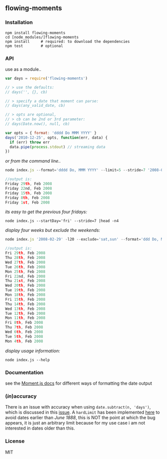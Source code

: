 ## flowing-moments

### Installation
```
npm install flowing-moments
cd [node_modules/]flowing-moments
npm install     # required: to download the dependencies
npm test        # optional
```


### API
use as a module..
```javascript
var days = require('flowing-moments')

// > use the defaults:
// days('', {}, cb)

// > specify a date that moment can parse:
// days(any_valid_date, cb)

// > opts are optional,
// > cb can be 2nd or 3rd parameter:
// days(Date.now(), null, cb)

var opts = { format: 'dddd Do MMM YYYY' }
days('2010-12-25', opts, function(err, data) {
  if (err) throw err
  data.pipe(process.stdout)	// streaming data
})
```

_or from the command line.._
```javascript
node index.js --format='dddd Do, MMM YYYY' --limit=5 --stride=7 '2008-02-29'

//output is:
Friday 29th, Feb 2008
Friday 22nd, Feb 2008
Friday 15th, Feb 2008
Friday 8th, Feb 2008
Friday 1st, Feb 2008
```

_its easy to get the previous four fridays:_
```shell
node index.js --startDay='fri' --stride=7 |head -n4
```

_display four weeks but exclude the weekends:_
```javascript
node index.js '2008-02-29' -l20 --exclude='sat,sun' --format='ddd Do, MMM YYYY'

//output is:
Fri 29th, Feb 2008
Thu 28th, Feb 2008
Wed 27th, Feb 2008
Tue 26th, Feb 2008
Mon 25th, Feb 2008
Fri 22nd, Feb 2008
Thu 21st, Feb 2008
Wed 20th, Feb 2008
Tue 19th, Feb 2008
Mon 18th, Feb 2008
Fri 15th, Feb 2008
Thu 14th, Feb 2008
Wed 13th, Feb 2008
Tue 12th, Feb 2008
Mon 11th, Feb 2008
Fri 8th, Feb 2008
Thu 7th, Feb 2008
Wed 6th, Feb 2008
Tue 5th, Feb 2008
Mon 4th, Feb 2008
```

_display usage information:_
```shell
node index.js --help
```


### Documentation
see the [Moment.js docs](http://momentjs.com/docs/#/displaying/format/) for different ways of formatting the date output


### (_in_)accuracy
There is an issue with accuracy when using ```date.subtract(n, 'days')```, which is discussed in this [issue](https://github.com/moment/moment/issues/961). A ```hardLimit``` has been implemented [here](https://github.com/joates/flowing-moments/blob/master/lib/main.js#L63) to avoid dates earlier than _June 1888_, this is NOT the point at which the bug appears, it is just an arbitrary limit because for my use case i am not interested in dates older than this.


### License
MIT
